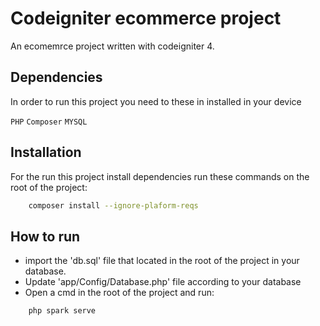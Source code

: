 
# Codeigniter ecommerce project

An ecomemrce project written with codeigniter 4.


## Dependencies

In order to run this project you need to these in installed in your device

`PHP` `Composer` `MYSQL`

  
## Installation 

For the run this project install dependencies run these commands on the root of the project:

```bash 
    composer install --ignore-plaform-reqs
```
    
## How to run

- import the 'db.sql' file that located in the root of the project in your database.
- Update 'app/Config/Database.php' file according to your database
- Open a cmd in the root of the project and run:
```bash
    php spark serve
```

  
